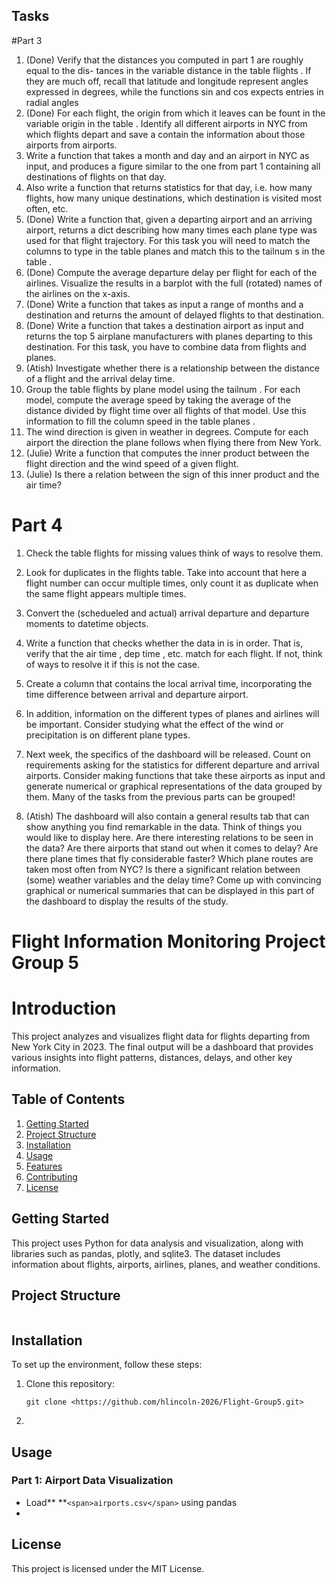 ## Tasks

#Part 3
1. (Done) Verify that the distances you computed in part 1 are roughly equal to the dis- tances in the variable distance in the table flights . If they are much off, recall that latitude and longitude represent angles expressed in degrees, while the functions sin and cos expects entries in radial angles
2. (Done) For each flight, the origin from which it leaves can be fount in the variable origin in the table . Identify all different airports in NYC from
which flights depart and save a contain the information about those
airports from airports.
3. Write a function that takes a month and day and an airport in NYC as input,
and produces a figure similar to the one from part 1 containing all destinations
of flights on that day.
4. Also write a function that returns statistics for that day, i.e. how many flights,
how many unique destinations, which destination is visited most often, etc.
5. (Done) Write a function that, given a departing airport and an arriving airport, returns a dict describing how many times each plane type was used for that flight
trajectory. For this task you will need to match the columns to type
in the table planes and match this to the tailnum s in the table .
6. (Done) Compute the average departure delay per flight for each of the airlines. Visualize
the results in a barplot with the full (rotated) names of the airlines on the x-axis.
7. (Done) Write a function that takes as input a range of months and a destination and
returns the amount of delayed flights to that destination.
8. (Done) Write a function that takes a destination airport as input and returns the top 5
airplane manufacturers with planes departing to this destination. For this task,
you have to combine data from flights and planes.
9. (Atish) Investigate whether there is a relationship between the distance of a flight and
the arrival delay time.
10. Group the table flights by plane model using the tailnum . For each model,
compute the average speed by taking the average of the distance divided by flight time over all flights of that model. Use this information to fill the column speed
in the table planes .
11. The wind direction is given in weather in degrees. Compute for each airport the direction the plane follows when flying there from New York.
12. (Julie) Write a function that computes the inner product between the flight direction and the wind speed of a given flight.
13. (Julie) Is there a relation between the sign of this inner product and the air time?

# Part 4
1. Check the table flights for missing values think of ways to resolve them.
2. Look for duplicates in the flights table. Take into account that here a flight number can occur multiple times, only count it as duplicate when the same flight
appears multiple times.
3. Convert the (schedueled and actual) arrival departure and departure moments
to datetime objects.
4. Write a function that checks whether the data in   is in order. That
is, verify that the air time , dep time ,   etc. match for each
flight. If not, think of ways to resolve it if this is not the case.
5. Create a column that contains the local arrival time, incorporating the time
difference between arrival and departure airport.
6. In addition, information on the different types of planes and airlines will be
important. Consider studying what the effect of the wind or precipitation is on
different plane types.
7. Next week, the specifics of the dashboard will be released. Count on requirements asking for the statistics for different departure and arrival airports. Consider making functions that take these airports as input and generate numerical or graphical representations of the data grouped by them. Many of the tasks from the previous parts can be grouped!
   
9. (Atish) The dashboard will also contain a general results tab that can show anything you find remarkable in the data. Think of things you would like to display here. Are there interesting relations to be seen in the data? Are there airports that stand out when it comes to delay? Are there plane times that fly considerable faster? Which plane routes are taken most often from NYC? Is there a significant relation between (some) weather variables and the delay time? Come up with convincing graphical or numerical summaries that can be displayed in this part of the dashboard to display the results of the study.



# Flight Information Monitoring Project Group 5

# Introduction

This project analyzes and visualizes flight data for flights departing from New York City in 2023. The final output will be a dashboard that provides various insights into flight patterns, distances, delays, and other key information.

## Table of Contents

1. [Getting Started]()
2. [Project Structure]()
3. [Installation]()
4. [Usage]()
5. [Features]()
6. [Contributing]()
7. [License]()

## Getting Started

This project uses Python for data analysis and visualization, along with libraries such as pandas, plotly, and sqlite3. The dataset includes information about flights, airports, airlines, planes, and weather conditions.

## Project Structure

```

```

## Installation

To set up the environment, follow these steps:

1. Clone this repository:
   ```
   git clone <https://github.com/hlincoln-2026/Flight-Group5.git>
   ```
2. 

## Usage

### Part 1: Airport Data Visualization

* Load** **`<span>airports.csv</span>` using pandas
* 

## License

This project is licensed under the MIT License.
